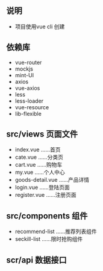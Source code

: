## 说明
- 项目使用vue cli 创建

## 依赖库
- vue-router
- mockjs
- mint-UI
- axios
- vue-axios
- less
- less-loader
- vue-resource
- lib-flexible

## src/views 页面文件
- index.vue ......首页
- cate.vue ......分类页
- cart.vue ......购物车
- my.vue ......个人中心
- goods-detail.vue ......产品详情
- login.vue ......登陆页面
- register.vue ......注册页面

## src/components 组件
- recommend-list ......推荐列表组件
- seckill-list ......限时抢购组件


## scr/api 数据接口
